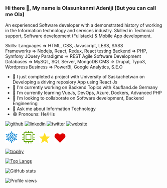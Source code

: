 ### Hi there 👋, My name is Olasunkanmi Adeniji (But you can call me Ola)
An experienced Software developer with a demonstrated history of working in the Information technology and services industry. Skilled in Technical support, Software development (Fullstack) & Mobile App development. 

Skills: Languages => HTML, CSS, Javascript, LESS, SASS  
Frameworks => Nodejs, React, Redux, React testing
Backend => PHP, Symfony
JQuery Paradigms => REST 
Agile Software Development 
Databases => MySQL, SQL Server, MongoDB 
CMS => Drupal, Typo3, Wordpress 
Business => PowerBi, Google Analytics, S.E.O

- 🔭 I just completed a project with University of Saskachetwan on Developing a driving reposiory App using React Js 
- 🔭 I'm currently working on Backend Topics with Kaufland.de Germany
- 🌱 I’m currently learning VueJs, DevOps, Azure, Dockers, Advanced PHP 
- 👯 I’m looking to collaborate on Software development, Backend Engineering 
- 💬 Ask me about Information Technology 
- 😄 Pronouns: He/His 


[<img src='https://cdn.jsdelivr.net/npm/simple-icons@3.0.1/icons/github.svg' alt='github' height='40'>](https://github.com/dolpazinho)  [<img src='https://cdn.jsdelivr.net/npm/simple-icons@3.0.1/icons/linkedin.svg' alt='linkedin' target="_blank" height='40'>](https://www.linkedin.com/in/dolpaz/)  [<img src='https://cdn.jsdelivr.net/npm/simple-icons@3.0.1/icons/twitter.svg' alt='twitter' target="_blank" height='40'>](https://twitter.com/dolpaz)  [<img src='https://cdn.jsdelivr.net/npm/simple-icons@3.0.1/icons/icloud.svg' alt='website' target="_blank" height='40'>](https://stackoverflow.com/users/4301382/olasunkanmi)  

<a href='https://archiveprogram.github.com/'><img src='https://raw.githubusercontent.com/acervenky/animated-github-badges/master/assets/acbadge.gif' width='40' height='40'></a> <a href='https://docs.github.com/en/developers'><img src='https://raw.githubusercontent.com/acervenky/animated-github-badges/master/assets/devbadge.gif' width='40' height='40'></a> <a href='https://stars.github.com/'><img src='https://raw.githubusercontent.com/acervenky/animated-github-badges/master/assets/starbadge.gif' width='35' height='35'></a> <a href='https://docs.github.com/en/github/supporting-the-open-source-community-with-github-sponsors'><img src='https://raw.githubusercontent.com/acervenky/animated-github-badges/master/assets/sponsorbadge.gif' width='35' height='35'></a> 

[![trophy](https://github-profile-trophy.vercel.app/?username=dolpazinho)](https://github.com/ryo-ma/github-profile-trophy)

[![Top Langs](https://github-readme-stats.vercel.app/api/top-langs/?username=dolpazinho)](https://github.com/anuraghazra/github-readme-stats)

![GitHub stats](https://github-readme-stats.vercel.app/api?username=dolpazinho&show_icons=true)  

![Profile views](https://gpvc.arturio.dev/dolpazinho)  
